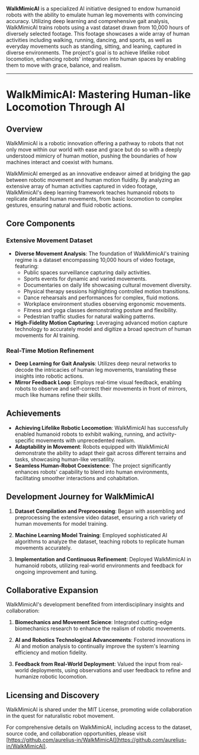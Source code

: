 **WalkMimicAI** is a specialized AI initiative designed to endow humanoid robots with the ability to emulate human leg movements with convincing accuracy. Utilizing deep learning and comprehensive gait analysis, WalkMimicAI trains robots using a vast dataset drawn from 10,000 hours of diversely selected footage. This footage showcases a wide array of human activities including walking, running, dancing, and sports, as well as everyday movements such as standing, sitting, and leaning, captured in diverse environments. The project's goal is to achieve lifelike robot locomotion, enhancing robots' integration into human spaces by enabling them to move with grace, balance, and realism.

---

# WalkMimicAI: Mastering Human-like Locomotion Through AI

## Overview
WalkMimicAI is a robotic innovation offering a pathway to robots that not only move within our world with ease and grace but do so with a deeply understood mimicry of human motion, pushing the boundaries of how machines interact and coexist with humans.

WalkMimicAI emerged as an innovative endeavor aimed at bridging the gap between robotic movement and human motion fluidity. By analyzing an extensive array of human activities captured in video footage, WalkMimicAI's deep learning framework teaches humanoid robots to replicate detailed human movements, from basic locomotion to complex gestures, ensuring natural and fluid robotic actions.

## Core Components

### Extensive Movement Dataset
- **Diverse Movement Analysis**: The foundation of WalkMimicAI's training regime is a dataset encompassing 10,000 hours of video footage, featuring:
  - Public spaces surveillance capturing daily activities.
  - Sports events for dynamic and varied movements.
  - Documentaries on daily life showcasing cultural movement diversity.
  - Physical therapy sessions highlighting controlled motion transitions.
  - Dance rehearsals and performances for complex, fluid motions.
  - Workplace environment studies observing ergonomic movements.
  - Fitness and yoga classes demonstrating posture and flexibility.
  - Pedestrian traffic studies for natural walking patterns.
- **High-Fidelity Motion Capturing**: Leveraging advanced motion capture technology to accurately model and digitize a broad spectrum of human movements for AI training.

### Real-Time Motion Refinement
- **Deep Learning for Gait Analysis**: Utilizes deep neural networks to decode the intricacies of human leg movements, translating these insights into robotic actions.
- **Mirror Feedback Loop**: Employs real-time visual feedback, enabling robots to observe and self-correct their movements in front of mirrors, much like humans refine their skills.

## Achievements
- **Achieving Lifelike Robotic Locomotion**: WalkMimicAI has successfully enabled humanoid robots to exhibit walking, running, and activity-specific movements with unprecedented realism.
- **Adaptability in Movement**: Robots equipped with WalkMimicAI demonstrate the ability to adapt their gait across different terrains and tasks, showcasing human-like versatility.
- **Seamless Human-Robot Coexistence**: The project significantly enhances robots' capability to blend into human environments, facilitating smoother interactions and cohabitation.

## Development Journey for WalkMimicAI

1. **Dataset Compilation and Preprocessing**: Began with assembling and preprocessing the extensive video dataset, ensuring a rich variety of human movements for model training.
   
2. **Machine Learning Model Training**: Employed sophisticated AI algorithms to analyze the dataset, teaching robots to replicate human movements accurately.

3. **Implementation and Continuous Refinement**: Deployed WalkMimicAI in humanoid robots, utilizing real-world environments and feedback for ongoing improvement and tuning.

## Collaborative Expansion

WalkMimicAI's development benefited from interdisciplinary insights and collaboration:

1. **Biomechanics and Movement Science**: Integrated cutting-edge biomechanics research to enhance the realism of robotic movements.
   
2. **AI and Robotics Technological Advancements**: Fostered innovations in AI and motion analysis to continually improve the system's learning efficiency and motion fidelity.

3. **Feedback from Real-World Deployment**: Valued the input from real-world deployments, using observations and user feedback to refine and humanize robotic locomotion.

## Licensing and Discovery

WalkMimicAI is shared under the MIT License, promoting wide collaboration in the quest for naturalistic robot movement.

For comprehensive details on WalkMimicAI, including access to the dataset, source code, and collaboration opportunities, please visit [https://github.com/aurelius-in/WalkMimicAI](https://github.com/aurelius-in/WalkMimicAI).
